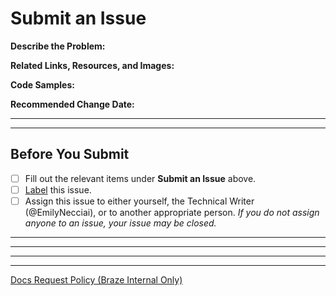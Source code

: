 # Submit an Issue
**Describe the Problem:**

**Related Links, Resources, and Images:**

**Code Samples:**

**Recommended Change Date:**


---
---

## Before You Submit

- [ ] Fill out the relevant items under __Submit an Issue__ above.
- [ ] [Label](https://github.com/Appboy/braze-docs/issues/labels) this issue.
- [ ] Assign this issue to either yourself, the Technical Writer (@EmilyNecciai), or to another appropriate person. _If you do not assign anyone to an issue, your issue may be closed._

---
---

<!-- Thanks for filling me out! If you have any thoughts on how to improve this template, please file an issue or reach out to @EmilyNecciai. -->

---
---

[Docs Request Policy (Braze Internal Only)](https://confluence.braze.com/display/GROW/Request+Process)
